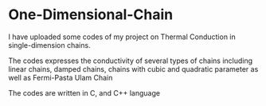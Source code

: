 # One-Dimensional-Chain

I have uploaded some codes of my project on Thermal Conduction in single-dimension chains.

The codes expresses the conductivity of several types of chains including linear chains, damped chains, chains with cubic and quadratic parameter as well as Fermi-Pasta Ulam Chain

The codes are written in C, and C++ language
